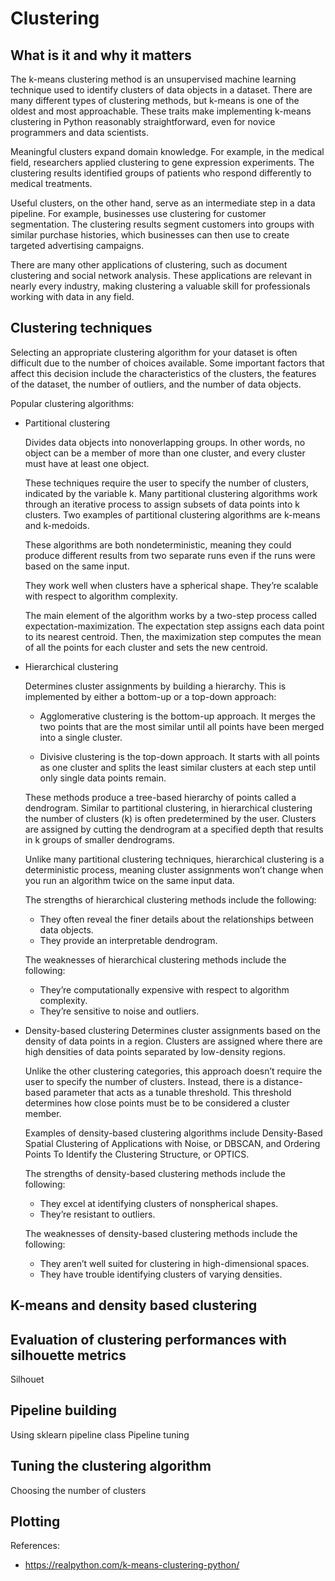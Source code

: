 # Clustering 

## What is it and why it matters

The k-means clustering method is an unsupervised machine learning technique used to identify clusters of data objects in a dataset. There are many different types of clustering methods, but k-means is one of the oldest and most approachable. These traits make implementing k-means clustering in Python reasonably straightforward, even for novice programmers and data scientists.

Meaningful clusters expand domain knowledge. For example, in the medical field, researchers applied clustering to gene expression experiments. The clustering results identified groups of patients who respond differently to medical treatments.

Useful clusters, on the other hand, serve as an intermediate step in a data pipeline. For example, businesses use clustering for customer segmentation. The clustering results segment customers into groups with similar purchase histories, which businesses can then use to create targeted advertising campaigns.

There are many other applications of clustering, such as document clustering and social network analysis. These applications are relevant in nearly every industry, making clustering a valuable skill for professionals working with data in any field.

## Clustering techniques
Selecting an appropriate clustering algorithm for your dataset is often difficult due to the number of choices available. Some important factors that affect this decision include the characteristics of the clusters, the features of the dataset, the number of outliers, and the number of data objects.

Popular clustering algorithms:
- Partitional clustering
  
  Divides data objects into nonoverlapping groups. In other words, no object can be a member of more than one cluster, and every cluster must have at least one object.
  
  These techniques require the user to specify the number of clusters, indicated by the variable k. Many partitional clustering algorithms work through an iterative process to assign subsets of data points into k clusters. Two examples of partitional clustering algorithms are k-means and k-medoids.

  These algorithms are both nondeterministic, meaning they could produce different results from two separate runs even if the runs were based on the same input.

  They work well when clusters have a spherical shape.
  They’re scalable with respect to algorithm complexity.
  
  The main element of the algorithm works by a two-step process called expectation-maximization. The expectation step assigns each data point to its nearest centroid. Then, the maximization step computes the mean of all the points for each cluster and sets the new centroid. 

- Hierarchical clustering
  
  Determines cluster assignments by building a hierarchy. This is implemented by either a bottom-up or a top-down approach:

  - Agglomerative clustering is the bottom-up approach. It merges the two points that are the most similar until all points have been merged into a single cluster.

  - Divisive clustering is the top-down approach. It starts with all points as one cluster and splits the least similar clusters at each step until only single data points remain.

  These methods produce a tree-based hierarchy of points called a dendrogram. Similar to partitional clustering, in hierarchical clustering the number of clusters (k) is often predetermined by the user. Clusters are assigned by cutting the dendrogram at a specified depth that results in k groups of smaller dendrograms.

  Unlike many partitional clustering techniques, hierarchical clustering is a deterministic process, meaning cluster assignments won’t change when you run an algorithm twice on the same input data.
  
  The strengths of hierarchical clustering methods include the following:

  - They often reveal the finer details about the relationships between data objects.
  - They provide an interpretable dendrogram.

  The weaknesses of hierarchical clustering methods include the following:

  - They’re computationally expensive with respect to algorithm complexity.
  - They’re sensitive to noise and outliers.


- Density-based clustering
  Determines cluster assignments based on the density of data points in a region. Clusters are assigned where there are high densities of data points separated by low-density regions.

  Unlike the other clustering categories, this approach doesn’t require the user to specify the number of clusters. Instead, there is a distance-based parameter that acts as a tunable threshold. This threshold determines how close points must be to be considered a cluster member.

  Examples of density-based clustering algorithms include Density-Based Spatial Clustering of Applications with Noise, or DBSCAN, and Ordering Points To Identify the Clustering Structure, or OPTICS.

  The strengths of density-based clustering methods include the following:

  - They excel at identifying clusters of nonspherical shapes.
  - They’re resistant to outliers.

  The weaknesses of density-based clustering methods include the following:

  - They aren’t well suited for clustering in high-dimensional spaces.
  - They have trouble identifying clusters of varying densities.

## K-means and density based clustering

## Evaluation of clustering performances with silhouette metrics
Silhouet
## Pipeline building
Using sklearn pipeline class
Pipeline tuning

## Tuning the clustering algorithm
Choosing the number of clusters

## Plotting

References:
- https://realpython.com/k-means-clustering-python/

